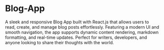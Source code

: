 # Blog-App
A sleek and responsive Blog App built with React.js that allows users to read, create, and manage blog posts effortlessly. Featuring a modern UI and smooth navigation, the app supports dynamic content rendering, markdown formatting, and real-time updates. Perfect for writers, developers, and anyone looking to share their thoughts with the world.
